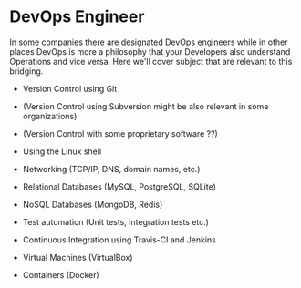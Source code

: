 # DevOps Engineer

In some companies there are designated DevOps engineers while in other places DevOps is more a philosophy that your Developers also understand Operations and vice versa. Here we'll cover subject that are relevant to this bridging.

* Version Control using Git
* (Version Control using Subversion might be also relevant in some organizations)
* (Version Control with some proprietary software ??)

* Using the Linux shell
* Networking (TCP/IP, DNS, domain names, etc.)
* Relational Databases (MySQL, PostgreSQL, SQLite)
* NoSQL Databases (MongoDB, Redis)

* Test automation (Unit tests, Integration tests etc.)
* Continuous Integration using Travis-CI and Jenkins
* Virtual Machines (VirtualBox)
* Containers (Docker)

